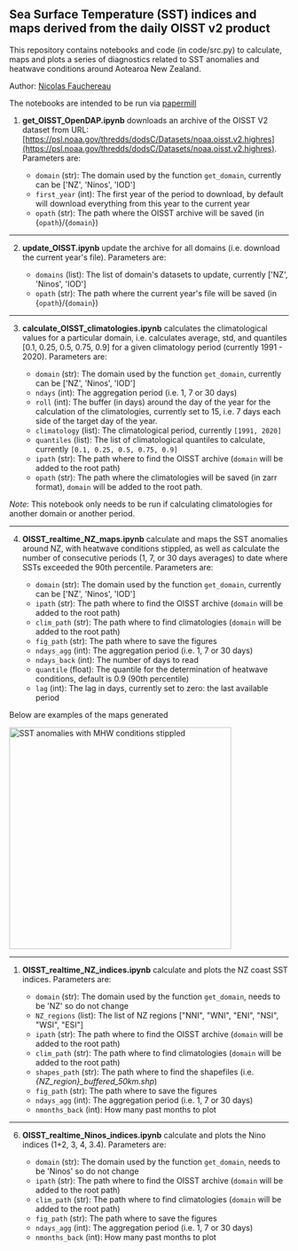 ## Sea Surface Temperature (SST) indices and maps derived from the daily OISST v2 product 

This repository contains notebooks and code (in code/src.py) to calculate, maps and plots a series 
of diagnostics related to SST anomalies and heatwave conditions around Aotearoa New Zealand.

Author: [Nicolas Fauchereau](mailto:Nicolas.Fauchereau@niwa.co.nz)

The notebooks are intended to be run via [papermill](https://papermill.readthedocs.io/)

 1) **get_OISST_OpenDAP.ipynb** downloads an archive of the OISST V2 dataset from URL: [https://psl.noaa.gov/thredds/dodsC/Datasets/noaa.oisst.v2.highres](https://psl.noaa.gov/thredds/dodsC/Datasets/noaa.oisst.v2.highres). Parameters are: 

    - `domain` (str): The domain used by the function `get_domain`, currently can be ['NZ', 'Ninos', 'IOD']
    - `first_year` (int): The first year of the period to download, by default will download everything from this year to the current year
    - `opath` (str): The path where the OISST archive will be saved (in {`opath`}/{`domain`})        
  
<hr>

2) **update_OISST.ipynb** update the archive for all domains (i.e. download the current year's file). Parameters are: 

    - `domains` (list): The list of domain's datasets to update, currently ['NZ', 'Ninos', 'IOD']
    - `opath` (str): The path where the current year's file will be saved (in {`opath`}/{`domain`})          

<hr>

3) **calculate_OISST_climatologies.ipynb** calculates the climatological values for a particular domain, i.e. calculates average, std, and quantiles [0.1, 0.25, 0.5, 0.75, 0.9] for a given climatology period (currently 1991 - 2020). Parameters are: 

    - `domain` (str): The domain used by the function `get_domain`, currently can be ['NZ', 'Ninos', 'IOD']
    - `ndays` (int): The aggregation period (i.e. 1, 7 or 30 days)
    - `roll` (int): The buffer (in days) around the day of the year for the calculation of the climatologies, currently set to 15, i.e. 7 days each side of the target day of the year. 
    - `climatology` (list): The climatological period, currently `[1991, 2020]`
    - `quantiles` (list): The list of climatological quantiles to calculate, currently `[0.1, 0.25, 0.5, 0.75, 0.9]`
    - `ipath` (str): The path where to find the OISST archive (`domain` will be added to the root path)
    - `opath` (str): The path where the climatologies will be saved (in zarr format), `domain` will be added to the root path. 

*Note*: This notebook only needs to be run if calculating climatologies for another domain or another period.     

<hr>

4) **OISST_realtime_NZ_maps.ipynb** calculate and maps the SST anomalies around NZ, with heatwave conditions stippled, as well as calculate the number of consecutive periods (1, 7, or 30 days averages) to date where SSTs exceeded the 90th percentile. Parameters are: 

    - `domain` (str): The domain used by the function `get_domain`, currently can be ['NZ', 'Ninos', 'IOD']
    - `ipath` (str): The path where to find the OISST archive (`domain` will be added to the root path)
    - `clim_path` (str): The path where to find climatologies (`domain` will be added to the root path)
    - `fig_path` (str): The path where to save the figures
    - `ndays_agg` (int): The aggregation period (i.e. 1, 7 or 30 days)
    - `ndays_back` (int): The number of days to read
    - `quantile` (float): The quantile for the determination of heatwave conditions, default is 0.9 (90th percentile)
    - `lag` (int): The lag in days, currently set to zero: the last available period  

Below are examples of the maps generated

<img src="https://github.com/nicolasfauchereau/OISST_indices/blob/main/figures/combo_images_anoms.png" alt="SST anomalies with MHW conditions stippled" title="SST anomalies with MHW conditions stippled" width="400"/>

<hr>

1) **OISST_realtime_NZ_indices.ipynb** calculate and plots the NZ coast SST indices. Parameters are: 

    - `domain` (str): The domain used by the function `get_domain`, needs to be 'NZ' so do not change
    - `NZ_regions` (list): The list of NZ regions ["NNI", "WNI", "ENI", "NSI", "WSI", "ESI"]
    - `ipath` (str): The path where to find the OISST archive (`domain` will be added to the root path)
    - `clim_path` (str): The path where to find climatologies (`domain` will be added to the root path)
    - `shapes_path` (str): The path where to find the shapefiles (i.e. *{NZ_region}_buffered_50km.shp*)
    - `fig_path` (str): The path where to save the figures
    - `ndays_agg` (int): The aggregation period (i.e. 1, 7 or 30 days)
    - `nmonths_back` (int): How many past months to plot

<hr>

6) **OISST_realtime_Ninos_indices.ipynb** calculate and plots the Nino indices (1+2, 3, 4, 3.4). Parameters are: 

    - `domain` (str): The domain used by the function `get_domain`, needs to be 'Ninos' so do not change
    - `ipath` (str): The path where to find the OISST archive (`domain` will be added to the root path)
    - `clim_path` (str): The path where to find climatologies (`domain` will be added to the root path)
    - `fig_path` (str): The path where to save the figures
    - `ndays_agg` (int): The aggregation period (i.e. 1, 7 or 30 days)
    - `nmonths_back` (int): How many past months to plot








